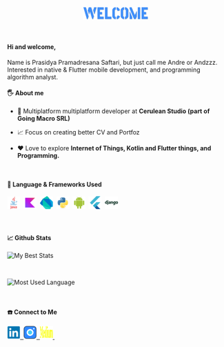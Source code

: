 <div><p align="center"><img width="30%" src="./assets/welcome_logo.png" /></p></div>
<br />

#### Hi and welcome,
Name is Prasidya Pramadresana Saftari, but just call me Andre or Andzzz. 
Interested in native & Flutter mobile development, and programming algorithm analyst.
<br />

#### 🖐 About me 

* 💼 Multiplatform multiplatform developer at **Cerulean Studio (part of Going Macro SRL)**

* 📈 Focus on creating better CV and Portfoz

* ❤️ Love to explore **Internet of Things, Kotlin and Flutter things, and Programming.** 
<br />

#### 🔑 Language & Frameworks Used 

<div>
  <img src="https://github.com/devicons/devicon/blob/master/icons/java/java-original-wordmark.svg" title="Java" alt="Java" width="30" height="30"/>&nbsp; 
  <img src="https://github.com/devicons/devicon/blob/master/icons/kotlin/kotlin-original.svg" title="Kotlin" alt="Kotlin" width="30" height="30"/>&nbsp; 
  <img src="https://github.com/devicons/devicon/blob/master/icons/dart/dart-original.svg" title="Dart" alt="Dart" width="30" height="30"/>&nbsp; 
  <img src="https://github.com/devicons/devicon/blob/master/icons/python/python-original.svg" title="Python" alt="Python" width="30" height="30"/>&nbsp;
  <img src="https://github.com/devicons/devicon/blob/master/icons/android/android-original.svg" title="Android" alt="Android" width="30" height="30"/>&nbsp; 
  <img src="https://github.com/devicons/devicon/blob/master/icons/flutter/flutter-original.svg" title="Flutter" alt="Flutter" width="30" height="30"/>&nbsp; 
  <img src="https://github.com/devicons/devicon/blob/master/icons/django/django-plain-wordmark.svg" title="Python" alt="Python" width="30" height="30"/>&nbsp;
</div>

<br />
<br />

#### 📈 Github Stats 

![My Best Stats](https://github-readme-stats.vercel.app/api?username=andresaftari&show_icons=true&layout=compact&theme=tokyonight)

<br />

![Most Used Language](https://github-readme-stats.vercel.app/api/top-langs/?username=andresaftari&layout=compact&theme=tokyonight)

<br />

#### ☎️ Connect to Me 

<div>
  <a href="https://linkedin.com/in/prasidya-pramadresana-saftari/">
    <img src="https://github.com/devicons/devicon/blob/master/icons/linkedin/linkedin-original.svg" title="Linkedin" alt="Linkedin" width="30" height="30"/>&nbsp; 
  </a>
  <a href="https://instagram.com/andresaftari/">
    <img src="https://github.com/andresaftari/andresaftari/blob/master/assets/instagram.svg" title="Instagram" alt="Instagram" width="30" height="30"/>&nbsp; 
  </a>
  <a href="https://andresaftari.medium.com/">
    <img src="https://github.com/andresaftari/andresaftari/blob/master/assets/medium.svg" title="Medium" alt="Medium" width="30" height="30"/>&nbsp; 
  </a>
</div>
